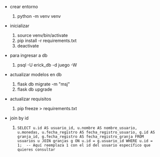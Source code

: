 - crear entorno
    1. python -m venv venv

- inicializar
    1. source venv/bin/activate
    1. pip install -r requirements.txt
    1. deactivate

- para ingresar a db
    1. psql -U erick_db -d juego -W

- actualizar modelos en db
    1. flask db migrate -m "msj"
    1. flask db upgrade

- actualizar requisitos 
    1. pip freeze > requirements.txt

- join by id

    1. `SELECT u.id AS usuario_id, u.nombre AS nombre_usuario, u.monedas, u.fecha_registro AS fecha_registro_usuario,
        g.id AS granja_id, g.fecha_registro AS fecha_registro_granja
    FROM usuarios u
    JOIN granjas g ON u.id = g.usuario_id
    WHERE u.id = 1;  -- Aquí reemplaza 1 con el id del usuario específico que quieres consultar
    `

